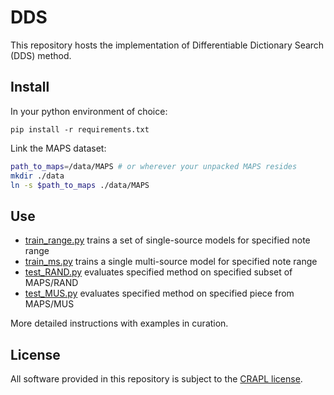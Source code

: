 # DDS

This repository hosts the implementation of Differentiable Dictionary Search (DDS) method.

## Install

In your python environment of choice:

`pip install -r requirements.txt`

Link the MAPS dataset:

```bash
path_to_maps=/data/MAPS # or wherever your unpacked MAPS resides
mkdir ./data
ln -s $path_to_maps ./data/MAPS
```

## Use

* [train_range.py](train_range.py) trains a set of single-source models for specified note range
* [train_ms.py](train_ms.py) trains a single multi-source model for specified note range
* [test_RAND.py](test_RAND.py) evaluates specified method on specified subset of MAPS/RAND
* [test_MUS.py](test_MUS.py) evaluates specified method on specified piece from MAPS/MUS

More detailed instructions with examples in curation.

## License

All software provided in this repository is subject to the [CRAPL license](CRAPL-LICENSE.txt).
